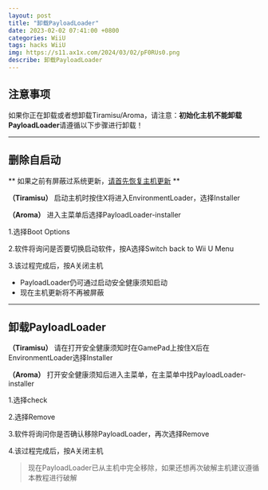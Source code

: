 ```yaml
---
layout: post
title: "卸载PayloadLoader"
date: 2023-02-02 07:41:00 +0800
categories: WiiU
tags: hacks WiiU
img: https://s11.ax1x.com/2024/03/02/pF0RUs0.png
describe: 卸载PayloadLoader
---
```


## 注意事项

如果你正在卸载或者想卸载Tiramisu/Aroma，请注意：**初始化主机不能卸载PayloadLoader**请遵循以下步骤进行卸载！

<hr />

## 删除自启动

** 如果之前有屏蔽过系统更新，[请首先恢复主机更新](https://wiiu.1919810.com/wiiu/2023/02/01/uninstall-UDFiine.html) **

**（Tiramisu）** 启动主机时按住X将进入EnvironmentLoader，选择Installer

**（Aroma）** 进入主菜单后选择PayloadLoader-installer

1.选择Boot Options

2.软件将询问是否要切换启动软件，按A选择Switch back to Wii U Menu

3.该过程完成后，按A关闭主机

- PayloadLoader仍可通过启动安全健康须知启动
- 现在主机更新将不再被屏蔽

<hr />

## 卸载PayloadLoader

**（Tiramisu）** 请在打开安全健康须知时在GamePad上按住X后在EnvironmentLoader选择Installer

**（Aroma）** 打开安全健康须知后进入主菜单，在主菜单中找PayloadLoader-installer

1.选择check

2.选择Remove

3.软件将询问你是否确认移除PayloadLoader，再次选择Remove

4.该过程完成后，按A关闭主机

> 现在PayloadLoader已从主机中完全移除，如果还想再次破解主机建议遵循本教程进行破解

